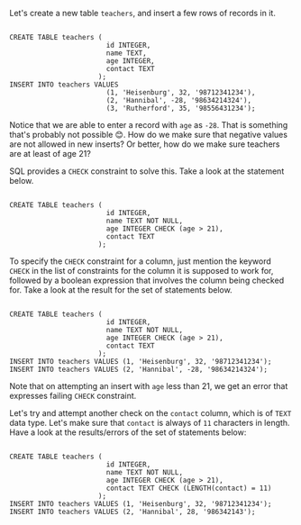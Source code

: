 Let's create a new table `teachers`, and insert a few rows of records in it.

<Editor lang="sql" dbName="students3-v1.db" focusTableAfterRun="teachers">
<code>
CREATE TABLE teachers (
                        id INTEGER,
                        name TEXT,
                        age INTEGER,
                        contact TEXT
                      );
INSERT INTO teachers VALUES
                        (1, 'Heisenburg', 32, '98712341234'),
                        (2, 'Hannibal', -28, '98634214324'),
                        (3, 'Rutherford', 35, '98556431234');
</code>
</Editor>

Notice that we are able to enter a record with `age` as `-28`. That is something that's probably not possible 😊. How do we make sure that negative values are not allowed in new inserts? Or better, how do we make sure teachers are at least of age 21?

SQL provides a `CHECK` constraint to solve this. Take a look at the statement below.

<Editor lang="sql" dbName="students3-v1.db" focusTableAfterRun="teachers">
<code>
CREATE TABLE teachers (
                        id INTEGER,
                        name TEXT NOT NULL,
                        age INTEGER CHECK (age > 21),
                        contact TEXT
                      );
</code>
</Editor>

To specify the `CHECK` constraint for a column, just mention the keyword `CHECK` in the list of constraints for the column it is supposed to work for, followed by a boolean expression that involves the column being checked for. Take a look at the result for the set of statements below.

<Editor lang="sql" dbName="students3-v1.db" focusTableAfterRun="teachers">
<code>
CREATE TABLE teachers (
                        id INTEGER,
                        name TEXT NOT NULL,
                        age INTEGER CHECK (age > 21),
                        contact TEXT
                      );
INSERT INTO teachers VALUES (1, 'Heisenburg', 32, '98712341234');
INSERT INTO teachers VALUES (2, 'Hannibal', -28, '98634214324');
</code>
</Editor>

Note that on attempting an insert with `age` less than 21, we get an error that expresses failing `CHECK` constraint.

Let's try and attempt another check on the `contact` column, which is of `TEXT` data type. Let's make sure that `contact` is always of `11` characters in length. Have a look at the results/errors of the set of statements below:

<Editor lang="sql" dbName="students3-v1.db" focusTableAfterRun="teachers">
<code>
CREATE TABLE teachers (
                        id INTEGER,
                        name TEXT NOT NULL,
                        age INTEGER CHECK (age > 21),
                        contact TEXT CHECK (LENGTH(contact) = 11)
                      );
INSERT INTO teachers VALUES (1, 'Heisenburg', 32, '98712341234');
INSERT INTO teachers VALUES (2, 'Hannibal', 28, '986342143');
</code>
</Editor>